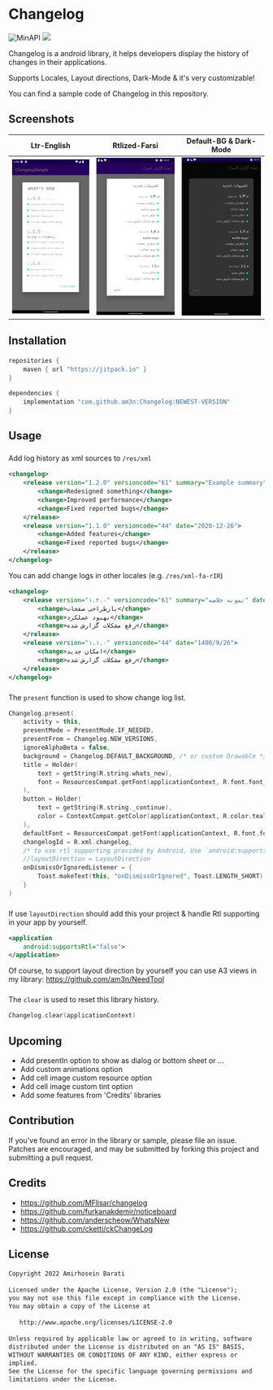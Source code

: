 # Changelog

![MinAPI](https://img.shields.io/badge/API-21%2B-blue)
[![](https://jitpack.io/v/am3n/Changelog.svg)](https://jitpack.io/#am3n/Changelog)

Changelog is a android library, it helps developers display the history of changes in their applications.

Supports Locales, Layout directions, Dark-Mode & it's very customizable!

You can find a sample code of Changelog in this repository.


Screenshots
-------
|Ltr-English|Rtlized-Farsi|Default-BG & Dark-Mode|
|-----------|-------------|--------------------|
|![ACTIVITY](art/changelog_dialog_ltr_eng.png)|![ACTIVITY](art/changelog_dialog_rtl_fa.png)|![ACTIVITY](art/changelog_dialog_rtl_fa_bg_dk.png)|


Installation
-------
```groovy
repositories {
    maven { url "https://jitpack.io" }
}
```
```groovy
dependencies {
    implementation "com.github.am3n:Changelog:NEWEST-VERSION"
}
```


Usage
-------

###
Add log history as xml sources to `/res/xml`
```xml
<changelog>
    <release version="1.2.0" versioncode="61" summary="Example summary" date="2021-3-2">
        <change>Redesigned something</change>
        <change>Improved performance</change>
        <change>Fixed reported bugs</change>
    </release>
    <release version="1.1.0" versioncode="44" date="2020-12-26">
        <change>Added features</change>
        <change>Fixed reported bugs</change>
    </release>
</changelog>
```
You can add change logs in other locales (e.g. `/res/xml-fa-rIR`)
```xml
<changelog>
    <release version="۱.۲.۰" versioncode="61" summary="نمونه خلاصه" date="1400/11/2">
        <change>بازطراحی صفحات</change>
        <change>بهبود عملکرد</change>
        <change>رفع مشکلات گزارش شده</change>
    </release>
    <release version="۱.۱.۰" versioncode="44" date="1400/9/26">
        <change>امکان جدید</change>
        <change>رفع مشکلات گزارش شده</change>
    </release>
</changelog>
```


###
The `present` function is used to show change log list.
```kotlin
Changelog.present(
    activity = this,
    presentMode = PresentMode.IF_NEEDED,
    presentFrom = Changelog.NEW_VERSIONS,
    ignoreAlphaBeta = false,
    background = Changelog.DEFAULT_BACKGROUND, /* or custom Drawable */
    title = Holder(
        text = getString(R.string.whats_new),
        font = ResourcesCompat.getFont(applicationContext, R.font.font_thin)
    ),
    button = Holder(
        text = getString(R.string._continue),
        color = ContextCompat.getColor(applicationContext, R.color.teal_700)
    ),
    defaultFont = ResourcesCompat.getFont(applicationContext, R.font.font_regular),
    changelogId = R.xml.changelog,
    /* to use rtl supporting provided by Android, Use `android:supportsRtl="true"` instead of `layoutDirection` */
    //layoutDirection = LayoutDirection
    onDismissOrIgnoredListener = {
        Toast.makeText(this, "onDismissOrIgnored", Toast.LENGTH_SHORT).show()
    }
)
```

###
If use `layoutDirection` should add this your project 
& handle Rtl supporting in your app by yourself.
```xml
<application
    android:supportsRtl="false">
</application>
```
Of course, to support layout direction by yourself 
you can use A3 views in my library: https://github.com/am3n/NeedTool

###
The `clear` is used to reset this library history.
```kotlin
Changelog.clear(applicationContext)
```


###
Upcoming
-------
* Add presentIn option to show as dialog or bottom sheet or ...
* Add custom animations option
* Add cell image custom resource option
* Add cell image custom tint option
* Add some features from 'Credits' libraries


Contribution
-------
If you've found an error in the library or sample, please file an issue.
Patches are encouraged, and may be submitted by forking this project and submitting a pull request.


Credits
-------
* https://github.com/MFlisar/changelog
* https://github.com/furkanakdemir/noticeboard
* https://github.com/anderscheow/WhatsNew
* https://github.com/cketti/ckChangeLog


License
-------

    Copyright 2022 Amirhosein Barati

    Licensed under the Apache License, Version 2.0 (the "License");
    you may not use this file except in compliance with the License.
    You may obtain a copy of the License at

       http://www.apache.org/licenses/LICENSE-2.0

    Unless required by applicable law or agreed to in writing, software
    distributed under the License is distributed on an "AS IS" BASIS,
    WITHOUT WARRANTIES OR CONDITIONS OF ANY KIND, either express or implied.
    See the License for the specific language governing permissions and
    limitations under the License.